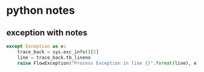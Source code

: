
# python notes

## exception with notes

```python
except Exception as e:
	trace_back = sys.exc_info()[2]
	line = trace_back.tb_lineno
	raise FlowException("Process Exception in line {}".format(line), e)
```
